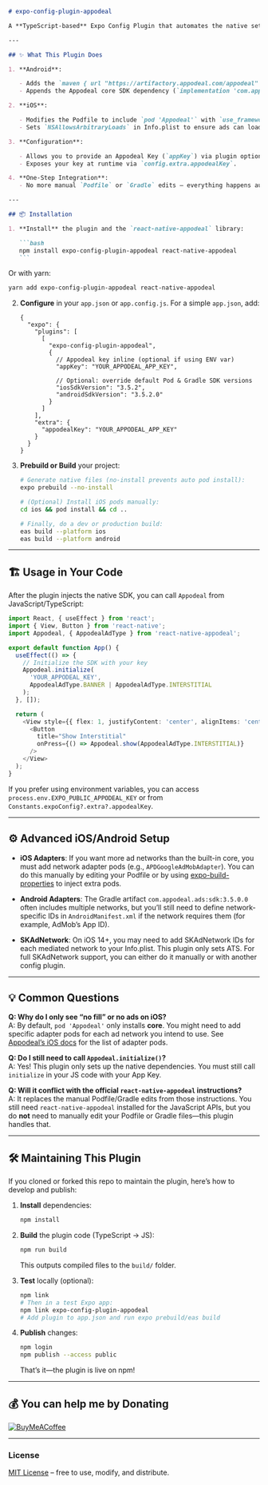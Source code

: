````md
# expo-config-plugin-appodeal

A **TypeScript-based** Expo Config Plugin that automates the native setup for the **Appodeal** ads SDK in Expo‑managed apps (SDK 48+). This plugin saves you from manually editing Podfiles, Gradle files, and Info.plist. Just install the plugin, configure your `app.json`, and **EAS Build** does the rest!

---

## ✨ What This Plugin Does

1. **Android**:

   - Adds the `maven { url "https://artifactory.appodeal.com/appodeal" }` repo to `android/build.gradle`.
   - Appends the Appodeal core SDK dependency (`implementation 'com.appodeal.ads:sdk:X.Y.Z'`) in `android/app/build.gradle`.

2. **iOS**:

   - Modifies the Podfile to include `pod 'Appodeal'` with `use_frameworks!`.
   - Sets `NSAllowsArbitraryLoads` in Info.plist to ensure ads can load over HTTP.

3. **Configuration**:

   - Allows you to provide an Appodeal Key (`appKey`) via plugin options or environment (`EXPO_PUBLIC_APPODEAL_KEY`).
   - Exposes your key at runtime via `config.extra.appodealKey`.

4. **One‑Step Integration**:
   - No more manual `Podfile` or `Gradle` edits – everything happens automatically during `expo prebuild` or EAS Build.

---

## 📦 Installation

1. **Install** the plugin and the `react-native-appodeal` library:

   ```bash
   npm install expo-config-plugin-appodeal react-native-appodeal
   ```
````

Or with yarn:

```bash
yarn add expo-config-plugin-appodeal react-native-appodeal
```

2. **Configure** in your `app.json` or `app.config.js`.
   For a simple `app.json`, add:

   ```jsonc
   {
     "expo": {
       "plugins": [
         [
           "expo-config-plugin-appodeal",
           {
             // Appodeal key inline (optional if using ENV var)
             "appKey": "YOUR_APPODEAL_APP_KEY",

             // Optional: override default Pod & Gradle SDK versions
             "iosSdkVersion": "3.5.2",
             "androidSdkVersion": "3.5.2.0"
           }
         ]
       ],
       "extra": {
         "appodealKey": "YOUR_APPODEAL_APP_KEY"
       }
     }
   }
   ```

3. **Prebuild or Build** your project:

   ```bash
   # Generate native files (no-install prevents auto pod install):
   expo prebuild --no-install

   # (Optional) Install iOS pods manually:
   cd ios && pod install && cd ..

   # Finally, do a dev or production build:
   eas build --platform ios
   eas build --platform android
   ```

---

## 🏗 Usage in Your Code

After the plugin injects the native SDK, you can call `Appodeal` from JavaScript/TypeScript:

```ts
import React, { useEffect } from 'react';
import { View, Button } from 'react-native';
import Appodeal, { AppodealAdType } from 'react-native-appodeal';

export default function App() {
  useEffect(() => {
    // Initialize the SDK with your key
    Appodeal.initialize(
      'YOUR_APPODEAL_KEY',
      AppodealAdType.BANNER | AppodealAdType.INTERSTITIAL
    );
  }, []);

  return (
    <View style={{ flex: 1, justifyContent: 'center', alignItems: 'center' }}>
      <Button
        title="Show Interstitial"
        onPress={() => Appodeal.show(AppodealAdType.INTERSTITIAL)}
      />
    </View>
  );
}
```

If you prefer using environment variables, you can access `process.env.EXPO_PUBLIC_APPODEAL_KEY` or from `Constants.expoConfig?.extra?.appodealKey`.

---

## ⚙️ Advanced iOS/Android Setup

- **iOS Adapters**: If you want more ad networks than the built-in core, you must add network adapter pods (e.g., `APDGoogleAdMobAdapter`). You can do this manually by editing your Podfile or by using [expo-build-properties](https://docs.expo.dev/versions/latest/config-plugins/build-properties/) to inject extra pods.

- **Android Adapters**: The Gradle artifact `com.appodeal.ads:sdk:3.5.0.0` often includes multiple networks, but you’ll still need to define network-specific IDs in `AndroidManifest.xml` if the network requires them (for example, AdMob’s App ID).

- **SKAdNetwork**: On iOS 14+, you may need to add SKAdNetwork IDs for each mediated network to your Info.plist. This plugin only sets ATS. For full SKAdNetwork support, you can either do it manually or with another config plugin.

---

## 💡 Common Questions

**Q: Why do I only see “no fill” or no ads on iOS?**  
A: By default, `pod 'Appodeal'` only installs **core**. You might need to add specific adapter pods for each ad network you intend to use. See [Appodeal’s iOS docs](https://wiki.appodeal.com/en/ios/Get_Started) for the list of adapter pods.

**Q: Do I still need to call `Appodeal.initialize()`?**  
A: Yes! This plugin only sets up the native dependencies. You must still call `initialize` in your JS code with your App Key.

**Q: Will it conflict with the official `react-native-appodeal` instructions?**  
A: It replaces the manual Podfile/Gradle edits from those instructions. You still need `react-native-appodeal` installed for the JavaScript APIs, but you do **not** need to manually edit your Podfile or Gradle files—this plugin handles that.

---

## 🛠 Maintaining This Plugin

If you cloned or forked this repo to maintain the plugin, here’s how to develop and publish:

1. **Install** dependencies:

   ```bash
   npm install
   ```

2. **Build** the plugin code (TypeScript → JS):

   ```bash
   npm run build
   ```

   This outputs compiled files to the `build/` folder.

3. **Test** locally (optional):

   ```bash
   npm link
   # Then in a test Expo app:
   npm link expo-config-plugin-appodeal
   # Add plugin to app.json and run expo prebuild/eas build
   ```

4. **Publish** changes:

   ```bash
   npm login
   npm publish --access public
   ```

   That’s it—the plugin is live on npm!

---

## 💰 You can help me by Donating

[![BuyMeACoffee](https://img.shields.io/badge/Buy%20Me%20a%20Coffee-ffdd00?style=for-the-badge&logo=buy-me-a-coffee&logoColor=black)](https://buymeacoffee.com/yonasvalentin)

---

### License

[MIT License](LICENSE) – free to use, modify, and distribute.

```

```
